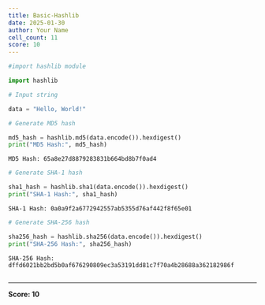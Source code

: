 ```yaml
---
title: Basic-Hashlib
date: 2025-01-30
author: Your Name
cell_count: 11
score: 10
---
```


```python
#import hashlib module
```


```python
import hashlib
```


```python
# Input string
```


```python
data = "Hello, World!"
```


```python
# Generate MD5 hash
```


```python
md5_hash = hashlib.md5(data.encode()).hexdigest()
print("MD5 Hash:", md5_hash)
```

    MD5 Hash: 65a8e27d8879283831b664bd8b7f0ad4



```python
# Generate SHA-1 hash
```


```python
sha1_hash = hashlib.sha1(data.encode()).hexdigest()
print("SHA-1 Hash:", sha1_hash)
```

    SHA-1 Hash: 0a0a9f2a6772942557ab5355d76af442f8f65e01



```python
# Generate SHA-256 hash
```


```python
sha256_hash = hashlib.sha256(data.encode()).hexdigest()
print("SHA-256 Hash:", sha256_hash)
```

    SHA-256 Hash: dffd6021bb2bd5b0af676290809ec3a53191dd81c7f70a4b28688a362182986f



```python

```


---
**Score: 10**

